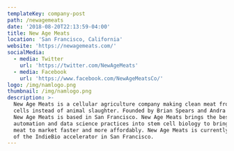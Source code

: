 ```yaml
---
templateKey: company-post
path: /newagemeats
date: '2018-08-20T22:13:59-04:00'
title: New Age Meats
location: 'San Francisco, California'
website: 'https://newagemeats.com/'
socialMedia:
  - media: Twitter
    url: 'https://twitter.com/NewAgeMeats'
  - media: Facebook
    url: 'https://www.facebook.com/NewAgeMeatsCo/'
logo: /img/namlogo.png
thumbnail: /img/namlogo.png
description: >-
  New Age Meats is a cellular agriculture company making clean meat from animal
  cells instead of animal slaughter. Founded by Brian Spears and Andra Necula,
  New Age Meats is based in San Francisco. New Age Meats brings the best
  automation and data science practices into stem cell biology to bring cultured
  meat to market faster and more affordably. New Age Meats is currently a part
  of the IndieBio accelerator in San Francisco.
---
```


